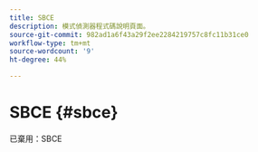 ```yaml
---
title: SBCE
description: 模式偵測器程式碼說明頁面。
source-git-commit: 982ad1a6f43a29f2ee2284219757c8fc11b31ce0
workflow-type: tm+mt
source-wordcount: '9'
ht-degree: 44%

---
```



# SBCE {#sbce}

已棄用：SBCE

